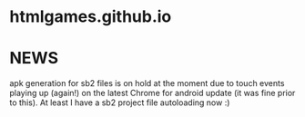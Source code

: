 # htmlgames.github.io

NEWS
====

apk generation for sb2 files is on hold at the moment due to touch events playing up (again!) on the latest Chrome for android update (it was fine prior to this). At least I have a sb2 project file autoloading now :)
